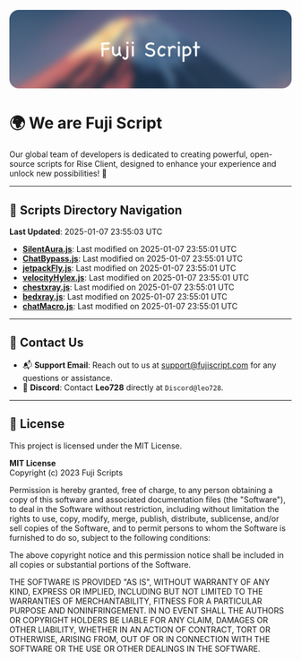 ![Banner](.github/b.webp)

# 🌍 **We are Fuji Script**

Our global team of developers is dedicated to creating powerful, open-source scripts for Rise Client, designed to enhance your experience and unlock new possibilities! 🌟

---
<!-- SCRIPTS_NAVIGATION_START -->
## 📂 **Scripts Directory Navigation**

**Last Updated**: 2025-01-07 23:55:03 UTC

- **[SilentAura.js](scripts/SilentAura.js)**: Last modified on 2025-01-07 23:55:01 UTC
- **[ChatBypass.js](scripts/ChatBypass.js)**: Last modified on 2025-01-07 23:55:01 UTC
- **[jetpackFly.js](scripts/jetpackFly.js)**: Last modified on 2025-01-07 23:55:01 UTC
- **[velocityHylex.js](scripts/velocityHylex.js)**: Last modified on 2025-01-07 23:55:01 UTC
- **[chestxray.js](scripts/chestxray.js)**: Last modified on 2025-01-07 23:55:01 UTC
- **[bedxray.js](scripts/bedxray.js)**: Last modified on 2025-01-07 23:55:01 UTC
- **[chatMacro.js](scripts/chatMacro.js)**: Last modified on 2025-01-07 23:55:01 UTC

<!-- SCRIPTS_NAVIGATION_END -->

---

## 💬 **Contact Us**  
- 📬 **Support Email**: Reach out to us at [support@fujiscript.com](mailto:support@fujiscript.com) for any questions or assistance.  
- 💬 **Discord**: Contact **Leo728** directly at `Discord@leo728`.

---

## 📜 **License**

This project is licensed under the MIT License.  

**MIT License**  
Copyright (c) 2023 Fuji Scripts  

Permission is hereby granted, free of charge, to any person obtaining a copy of this software and associated documentation files (the "Software"), to deal in the Software without restriction, including without limitation the rights to use, copy, modify, merge, publish, distribute, sublicense, and/or sell copies of the Software, and to permit persons to whom the Software is furnished to do so, subject to the following conditions:  

The above copyright notice and this permission notice shall be included in all copies or substantial portions of the Software.  

THE SOFTWARE IS PROVIDED "AS IS", WITHOUT WARRANTY OF ANY KIND, EXPRESS OR IMPLIED, INCLUDING BUT NOT LIMITED TO THE WARRANTIES OF MERCHANTABILITY, FITNESS FOR A PARTICULAR PURPOSE AND NONINFRINGEMENT. IN NO EVENT SHALL THE AUTHORS OR COPYRIGHT HOLDERS BE LIABLE FOR ANY CLAIM, DAMAGES OR OTHER LIABILITY, WHETHER IN AN ACTION OF CONTRACT, TORT OR OTHERWISE, ARISING FROM, OUT OF OR IN CONNECTION WITH THE SOFTWARE OR THE USE OR OTHER DEALINGS IN THE SOFTWARE.  
